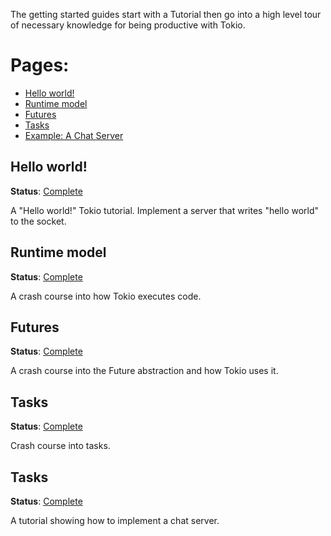 The getting started guides start with a Tutorial then go into a high
level tour of necessary knowledge for being productive with Tokio.

# Pages:

* [Hello world!](#hello-world)
* [Runtime model](#runtime-model)
* [Futures](#futures)
* [Tasks](#tasks)
* [Example: A Chat Server](#chat-server)

<a name="hello-world"></a>
## Hello world!

**Status**: [Complete](https://tokio.rs/docs/getting-started/hello-world/)

A "Hello world!" Tokio tutorial. Implement a server that writes "hello world" to
the socket.

<a name="runtime-model"></a>
## Runtime model

**Status**: [Complete](https://tokio.rs/docs/getting-started/runtime-model/)

A crash course into how Tokio executes code.

<a name="futures"></a>
## Futures

**Status**: [Complete](https://tokio.rs/docs/getting-started/futures/)

A crash course into the Future abstraction and how Tokio uses it.

<a name="tasks"></a>
## Tasks

**Status**: [Complete](https://tokio.rs/docs/getting-started/tasks/)

Crash course into tasks.

<a name="chat-server"></a>
## Tasks

**Status**: [Complete](https://tokio.rs/docs/getting-started/chat/)

A tutorial showing how to implement a chat server.
